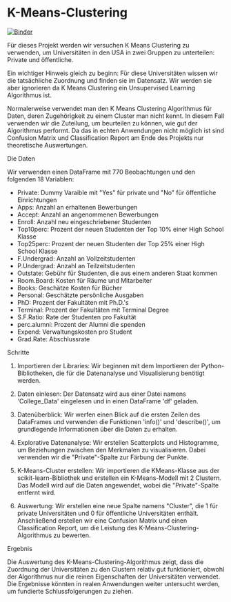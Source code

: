 # K-Means-Clustering
[![Binder](https://mybinder.org/badge_logo.svg)](https://mybinder.org/v2/gh/beckceline/K-Means-Clustering/HEAD)

Für dieses Projekt werden wir versuchen K Means Clustering zu verwenden, um Universitäten in den USA in zwei Gruppen zu unterteilen: Private und öffentliche.

Ein wichtiger Hinweis gleich zu beginn: Für diese Universitäten wissen wir die tatsächliche Zuordnung und finden sie im Datensatz. Wir werden sie aber ignorieren da K Means Clustering ein Unsupervised Learning Algorithmus ist.

Normalerweise verwendet man den K Means Clustering Algorithmus für Daten, deren Zugehörigkeit zu einem Cluster man nicht kennt. In diesem Fall verwenden wir die Zuteilung, um beurteilen zu können, wie gut der Algorithmus performt. Da das in echten Anwendungen nicht möglich ist sind Confusion Matrix und Classification Report am Ende des Projekts nur theoretische Auswertungen.

Die Daten

Wir verwenden einen DataFrame mit 770 Beobachtungen und den folgenden 18 Variablen:

* Private: Dummy Varaible mit "Yes" für private und "No" für öffentliche Einrichtungen
* Apps: Anzahl an erhaltenen Bewerbungen
* Accept: Anzahl an angenommenen Bewerbungen
* Enroll: Anzahl neu eingeschriebener Studenten
* Top10perc: Prozent der neuen Studenten der Top 10% einer High School Klasse
* Top25perc: Prozent der neuen Studenten der Top 25% einer High School Klasse
* F.Undergrad: Anzahl an Vollzeitstudenten
* P.Undergrad: Anzahl an Teilzeitstudenten
* Outstate: Gebühr für Studenten, die aus einem anderen Staat kommen
* Room.Board: Kosten für Räume und Mitarbeiter
* Books: Geschätze Kosten für Bücher
* Personal: Geschätzte persönliche Ausgaben
* PhD: Prozent der Fakultäten mit Ph.D.'s
* Terminal: Prozent der Fakultäten mit Terminal Degree
* S.F.Ratio: Rate der Studenten pro Fakultät
* perc.alumni: Prozent der Alumni die spenden
* Expend: Verwaltungskosten pro Student
* Grad.Rate: Abschlussrate

Schritte

1. Importieren der Libraries: Wir beginnen mit dem Importieren der Python-Bibliotheken, die für die Datenanalyse und Visualisierung benötigt werden.

2. Daten einlesen: Der Datensatz wird aus einer Datei namens 'College_Data' eingelesen und in einen DataFrame 'df' geladen.

3. Datenüberblick: Wir werfen einen Blick auf die ersten Zeilen des DataFrames und verwenden die Funktionen 'info()' und 'describe()', um grundlegende Informationen über die Daten zu erhalten.

4. Explorative Datenanalyse: Wir erstellen Scatterplots und Histogramme, um Beziehungen zwischen den Merkmalen zu visualisieren. Dabei verwenden wir die "Private"-Spalte zur Färbung der Punkte.

5. K-Means-Cluster erstellen: Wir importieren die KMeans-Klasse aus der scikit-learn-Bibliothek und erstellen ein K-Means-Modell mit 2 Clustern. Das Modell wird auf die Daten angewendet, wobei die "Private"-Spalte entfernt wird.

6. Auswertung: Wir erstellen eine neue Spalte namens "Cluster", die 1 für private Universitäten und 0 für öffentliche Universitäten enthält. Anschließend erstellen wir eine Confusion Matrix und einen Classification Report, um die Leistung des K-Means-Clustering-Algorithmus zu bewerten.

Ergebnis

Die Auswertung des K-Means-Clustering-Algorithmus zeigt, dass die Zuordnung der Universitäten zu den Clustern relativ gut funktioniert, obwohl der Algorithmus nur die reinen Eigenschaften der Universitäten verwendet. Die Ergebnisse könnten in realen Anwendungen weiter untersucht werden, um fundierte Schlussfolgerungen zu ziehen.

